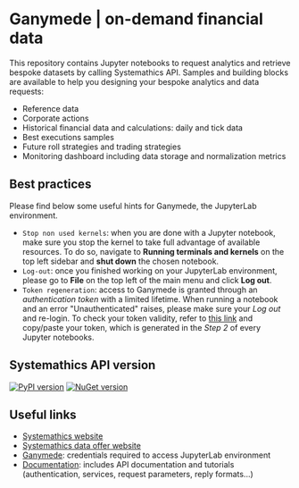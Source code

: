 # Ganymede | on-demand financial data

This repository contains Jupyter notebooks to request analytics and retrieve bespoke datasets by calling Systemathics API. Samples and building blocks are available to help you designing your bespoke analytics and data requests:

- Reference data
- Corporate actions
- Historical financial data and calculations: daily and tick data
- Best executions samples
- Future roll strategies and trading strategies
- Monitoring dashboard including data storage and normalization metrics

## Best practices

Please find below some useful hints for Ganymede, the JupyterLab environment.
* `Stop non used kernels`: when you are done with a Jupyter notebook, make sure you stop the kernel to take full advantage of available resources. To do so, navigate to **Running terminals and kernels** on the top left sidebar and **shut down** the chosen notebook.
* `Log-out`: once you finished working on your JupyterLab environment, please go to **File** on the top left of the main menu and click **Log out**.
* `Token regeneration`: access to Ganymede is granted through an *authentication token* with a limited lifetime. When running a notebook and an error "Unauthenticated" raises, please make sure your *Log out* and re-login. To check your token validity, refer to [this link](https://jwt.io/)  and copy/paste your token, which is generated in the *Step 2* of every Jupyter notebooks.

## Systemathics API version

[![PyPI version](https://badge.fury.io/py/systemathics.apis.svg)](https://badge.fury.io/py/systemathics.apis) [![NuGet version](https://badge.fury.io/nu/systemathics.apis.svg)](https://badge.fury.io/nu/systemathics.apis)

## Useful links

- [Systemathics website](https://www.systemathics.com/) 
- [Systemathics data offer website](https://ganymede.cloud/)
- [Ganymede](https://ganymede.cloud/data/): credentials required to access JupyterLab environment
- [Documentation](https://ganymede.cloud/api-documentation.html): includes API documentation and tutorials (authentication, services, request parameters, reply formats...)

